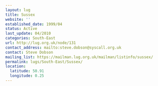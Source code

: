 ```yaml
---
layout: lug
title: Sussex
website: ''
established_date: 1999/04
status: Active
last_update: 04/2010
categories: South-East
url: http://lug.org.uk/node/131
contact_address: mailto:steve.dobson@syscall.org.uk
contact: Steve Dobson
mailing_list: https://mailman.lug.org.uk/mailman/listinfo/sussex/
permalink: lugs/South-East/Sussex/
location:
  latitude: 50.91
  longitude: 0.25
---
```

